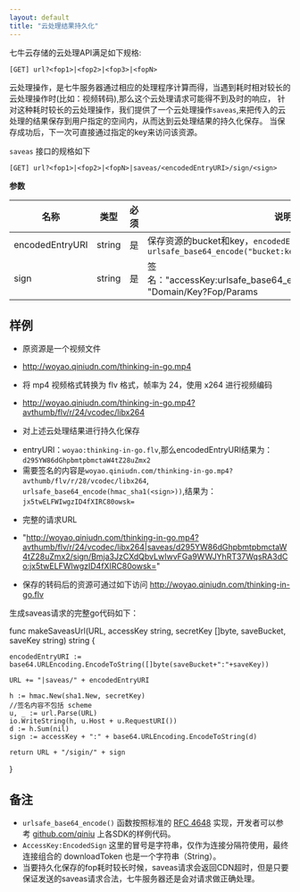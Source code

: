 ```yaml
---
layout: default
title: "云处理结果持久化"
---
```


七牛云存储的云处理API满足如下规格:

    [GET] url?<fop1>|<fop2>|<fop3>|<fopN>

云处理操作，是七牛服务器通过相应的处理程序计算而得，当遇到耗时相对较长的云处理操作时(比如：视频转码),那么这个云处理请求可能得不到及时的响应，
针对这种耗时较长的云处理操作，我们提供了一个云处理操作`saveas`,来把传入的云处理的结果保存到用户指定的空间内，从而达到云处理结果的持久化保存。
当保存成功后，下一次可直接通过指定的key来访问该资源。

`saveas` 接口的规格如下

    [GET] url?<fop1>|<fop2>|<fopN>|saveas/<encodedEntryURI>/sign/<sign>


**参数**

名称            | 类型   | 必须 | 说明
----------------|--------|------|------------------------------------------------------------------------------
encodedEntryURI | string | 是   | 保存资源的bucket和key，`encodedEntryURI = urlsafe_base64_encode("bucket:key")`
sign            | string | 是   | 签名："accessKey:urlsafe_base64_encode(hmac_sha1(SecretKey, "Domain/Key?Fop/Params|saveas/encodedEntryURI"))"

## 样例

* 原资源是一个视频文件
- http://woyao.qiniudn.com/thinking-in-go.mp4
* 将 mp4 视频格式转换为 flv 格式，帧率为 24，使用 x264 进行视频编码 
- http://woyao.qiniudn.com/thinking-in-go.mp4?avthumb/flv/r/24/vcodec/libx264
* 对上述云处理结果进行持久化保存
- entryURI：`woyao:thinking-in-go.flv`,那么encodedEntryURI结果为：`d295YW86dGhpbmtpbmctaW4tZ28uZmx2`
- 需要签名的内容是`woyao.qiniudn.com/thinking-in-go.mp4?avthumb/flv/r/28/vcodec/libx264`, `urlsafe_base64_encode(hmac_sha1(<sign>))`,结果为：`jx5twELFWIwgzID4fXIRC80owsk=`
* 完整的请求URL
- "http://woyao.qiniudn.com/thinking-in-go.mp4?avthumb/flv/r/24/vcodec/libx264|saveas/d295YW86dGhpbmtpbmctaW4tZ28uZmx2/sign/Bmja3JzCXdQbvLwIwvFGa9WWJYhRT37WqsRA3dCo:jx5twELFWIwgzID4fXIRC80owsk="
* 保存的转码后的资源可通过如下访问
http://woyao.qiniudn.com/thinking-in-go.flv


生成saveas请求的完整go代码如下：

func makeSaveasUrl(URL, accessKey string, secretKey []byte, saveBucket, saveKey string) string {

	encodedEntryURI := base64.URLEncoding.EncodeToString([]byte(saveBucket+":"+saveKey))

	URL += "|saveas/" + encodedEntryURI

	h := hmac.New(sha1.New, secretKey)
	//签名内容不包括 scheme
	u, _ := url.Parse(URL)
	io.WriteString(h, u.Host + u.RequestURI())
	d := h.Sum(nil)
	sign := accessKey + ":" + base64.URLEncoding.EncodeToString(d)

	return URL + "/sigin/" + sign
}

## 备注

- `urlsafe_base64_encode()` 函数按照标准的 [RFC 4648](http://www.ietf.org/rfc/rfc4648.txt) 实现，开发者可以参考 [github.com/qiniu](https://github.com/qiniu) 上各SDK的样例代码。
- `AccessKey:EncodedSign` 这里的冒号是字符串，仅作为连接分隔符使用，最终连接组合的 downloadToken 也是一个字符串（String）。
- 当要持久化保存的fop耗时较长时候，saveas请求会返回CDN超时，但是只要保证发送的saveas请求合法，七牛服务器还是会对请求做正确处理。

